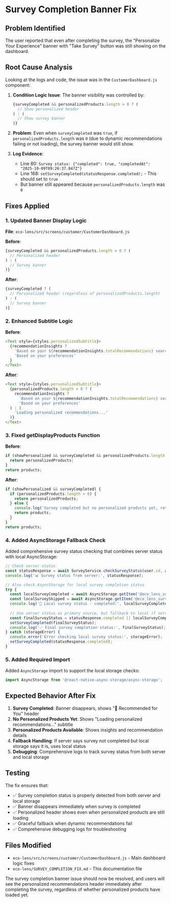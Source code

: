 # Survey Completion Banner Fix

## Problem Identified
The user reported that even after completing the survey, the "Personalize Your Experience" banner with "Take Survey" button was still showing on the dashboard.

## Root Cause Analysis
Looking at the logs and code, the issue was in the `CustomerDashboard.js` component:

1. **Condition Logic Issue**: The banner visibility was controlled by:
   ```javascript
   {surveyCompleted && personalizedProducts.length > 0 ? (
     // Show personalized header
   ) : (
     // Show survey banner
   )}
   ```

2. **Problem**: Even when `surveyCompleted` was `true`, if `personalizedProducts.length` was `0` (due to dynamic recommendations failing or not loading), the survey banner would still show.

3. **Log Evidence**: 
   - Line 80: `Survey status: {"completed": true, "completedAt": "2025-10-09T09:26:37.847Z"}`
   - Line 168: `setSurveyCompleted(statusResponse.completed);` - This should set to `true`
   - But banner still appeared because `personalizedProducts.length` was `0`

## Fixes Applied

### 1. Updated Banner Display Logic
**File**: `eco-lens/src/screens/customer/CustomerDashboard.js`

**Before**:
```javascript
{surveyCompleted && personalizedProducts.length > 0 ? (
  // Personalized header
) : (
  // Survey banner
)}
```

**After**:
```javascript
{surveyCompleted ? (
  // Personalized header (regardless of personalizedProducts.length)
) : (
  // Survey banner
)}
```

### 2. Enhanced Subtitle Logic
**Before**:
```javascript
<Text style={styles.personalizedSubtitle}>
  {recommendationInsights ? 
    `Based on your ${recommendationInsights.totalRecommendations} searches and preferences` :
    'Based on your preferences'
  }
</Text>
```

**After**:
```javascript
<Text style={styles.personalizedSubtitle}>
  {personalizedProducts.length > 0 ? (
    recommendationInsights ? 
      `Based on your ${recommendationInsights.totalRecommendations} searches and preferences` :
      'Based on your preferences'
  ) : (
    'Loading personalized recommendations...'
  )}
</Text>
```

### 3. Fixed getDisplayProducts Function
**Before**:
```javascript
if (showPersonalized && surveyCompleted && personalizedProducts.length > 0) {
  return personalizedProducts;
}
return products;
```

**After**:
```javascript
if (showPersonalized && surveyCompleted) {
  if (personalizedProducts.length > 0) {
    return personalizedProducts;
  } else {
    console.log('Survey completed but no personalized products yet, returning all products');
    return products;
  }
}
return products;
```

### 4. Added AsyncStorage Fallback Check
Added comprehensive survey status checking that combines server status with local AsyncStorage:

```javascript
// Check server status
const statusResponse = await SurveyService.checkSurveyStatus(user.id, auth);
console.log('📊 Survey status from server:', statusResponse);

// Also check AsyncStorage for local survey completion status
try {
  const localSurveyCompleted = await AsyncStorage.getItem('@eco_lens_survey_completed');
  const localSurveySkipped = await AsyncStorage.getItem('@eco_lens_survey_skipped');
  console.log('📱 Local survey status - completed:', localSurveyCompleted, 'skipped:', localSurveySkipped);
  
  // Use server status as primary source, but fallback to local if server says not completed
  const finalSurveyStatus = statusResponse.completed || localSurveyCompleted === 'true';
  setSurveyCompleted(finalSurveyStatus);
  console.log('✅ Final survey completion status:', finalSurveyStatus);
} catch (storageError) {
  console.error('Error checking local survey status:', storageError);
  setSurveyCompleted(statusResponse.completed);
}
```

### 5. Added Required Import
Added `AsyncStorage` import to support the local storage checks:
```javascript
import AsyncStorage from '@react-native-async-storage/async-storage';
```

## Expected Behavior After Fix

1. **Survey Completed**: Banner disappears, shows "🌟 Recommended for You" header
2. **No Personalized Products Yet**: Shows "Loading personalized recommendations..." subtitle
3. **Personalized Products Available**: Shows insights and recommendation details
4. **Fallback Handling**: If server says survey not completed but local storage says it is, uses local status
5. **Debugging**: Comprehensive logs to track survey status from both server and local storage

## Testing
The fix ensures that:
- ✅ Survey completion status is properly detected from both server and local storage
- ✅ Banner disappears immediately when survey is completed
- ✅ Personalized header shows even when personalized products are still loading
- ✅ Graceful fallback when dynamic recommendations fail
- ✅ Comprehensive debugging logs for troubleshooting

## Files Modified
- `eco-lens/src/screens/customer/CustomerDashboard.js` - Main dashboard logic fixes
- `eco-lens/SURVEY_COMPLETION_FIX.md` - This documentation file

The survey completion banner issue should now be resolved, and users will see the personalized recommendations header immediately after completing the survey, regardless of whether personalized products have loaded yet.
